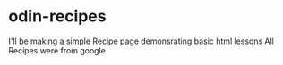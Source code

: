 # odin-recipes
I'll be making a simple Recipe page demonsrating basic html lessons
All Recipes were from google
